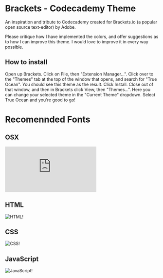# Brackets - Codecademy Theme

An inspiration and tribute to Codecademy created for Brackets.io (a popular open source text-editor) by Adobe.

Please critique how I have implemented the colors, and offer suggestions as to how I can improve this theme. I would love to improve it in every way possible.

## How to install

Open up Brackets. Click on File, then "Extension Manager...". Click over to the "Themes" tab at the top of the window that opens, and search for "True Ocean". You should see this theme as the result. Click Install. Close out of that window, and then in Brackets click View, then "Themes...". Here you can change your selected theme in the "Current Theme" dropdown. Select True Ocean and you're good to go!

# Recomennded Fonts

## OSX
![OSX!](https://github.com/todylu/monaco.ttf)

## HTML
![HTML!](https://github.com/unsyllable/brackets-codecademy-theme/blob/master/screenshots/codecademy-theme-html.png)

## CSS
![CSS!](https://github.com/unsyllable/brackets-codecademy-theme/blob/master/screenshots/codecademy-theme-css.png)

## JavaScript
![JavaScript!](https://github.com/unsyllable/brackets-codecademy-theme/blob/master/screenshots/codecademy-theme-js.png)

